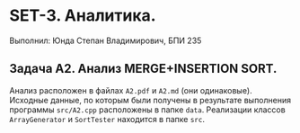 # SET-3. Аналитика.
Выполнил: Юнда Степан Владимирович, БПИ 235


## Задача А2. Анализ MERGE+INSERTION SORT.

Анализ расположен в файлах `A2.pdf` и `A2.md` (они одинаковые).
Исходные данные, по которым были получены в результате выполнения программы `src/A2.cpp` расположены в папке `data`. Реализации классов `ArrayGenerator` и `SortTester` находится в папке `src`.